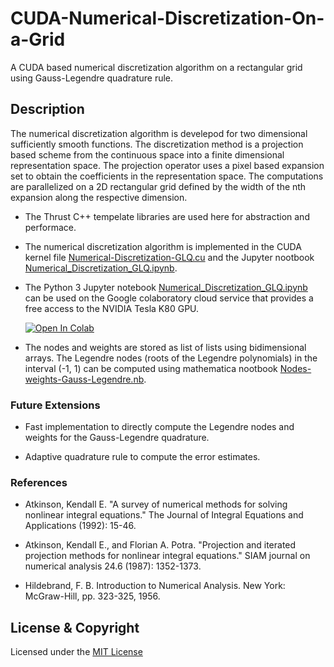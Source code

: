 # CUDA-Numerical-Discretization-On-a-Grid
A CUDA based numerical discretization algorithm on a rectangular grid using Gauss-Legendre quadrature rule. 

## Description

The numerical discretization algorithm is develepod for two dimensional sufficiently smooth functions. The discretization method is a projection based scheme from the continuous space into a finite dimensional representation space. The projection operator uses a pixel based expansion set to obtain the coefficients in the representation space. The computations are parallelized on a 2D rectangular grid defined by the width of the nth expansion along the respective dimension. 

* The Thrust C++ tempelate libraries are used here for abstraction and performace.

* The numerical discretization algorithm is implemented in the CUDA kernel file [Numerical-Discretization-GLQ.cu](Numerical-Discretization-GLQ.cu) and the Jupyter nootbook [Numerical_Discretization_GLQ.ipynb](Numerical_Discretization_GLQ.ipynb).

* The Python 3 Jupyter notebook [Numerical_Discretization_GLQ.ipynb](Numerical_Discretization_GLQ.ipynb) can be used on the Google colaboratory cloud service that provides a free access to the NVIDIA Tesla K80 GPU.  

  [![Open In Colab](https://colab.research.google.com/assets/colab-badge.svg)](https://colab.research.google.com/github/kk17m/kk17m/CUDA-Numerical-Discretization-On-a-Grid/blob/master/Numerical_Discretization_GLQ.ipynb)

* The nodes and weights are stored as list of lists using bidimensional arrays. The Legendre nodes (roots of the Legendre polynomials) in the interval (-1, 1) can be computed using mathematica nootbook [Nodes-weights-Gauss-Legendre.nb](Nodes-weights-Gauss-Legendre.nb). 

### Future Extensions

* Fast implementation to directly compute the Legendre nodes and weights for the Gauss-Legendre quadrature.

* Adaptive quadrature rule to compute the error estimates.

### References

* Atkinson, Kendall E. "A survey of numerical methods for solving nonlinear integral equations." The Journal of Integral Equations and Applications (1992): 15-46.

* Atkinson, Kendall E., and Florian A. Potra. "Projection and iterated projection methods for nonlinear integral equations." SIAM journal on numerical analysis 24.6 (1987): 1352-1373.

* Hildebrand, F. B. Introduction to Numerical Analysis. New York: McGraw-Hill, pp. 323-325, 1956.

## License & Copyright
Licensed under the [MIT License](LICENSE)
